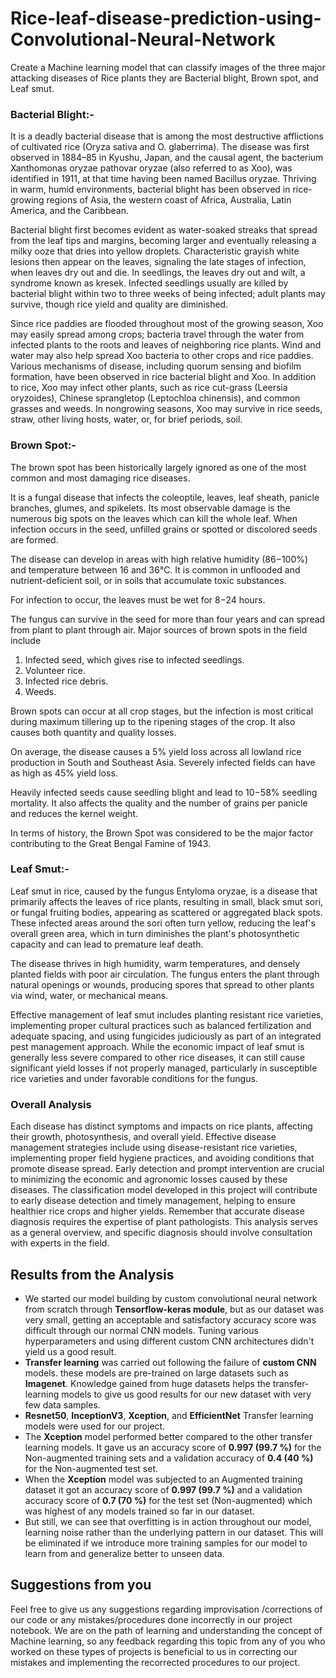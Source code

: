 # Rice-leaf-disease-prediction-using-Convolutional-Neural-Network
Create a Machine learning model that can classify images of the three major attacking diseases of Rice plants they are Bacterial blight, Brown spot, and Leaf smut.

### Bacterial Blight:- 
It is a deadly bacterial disease that is among the most destructive afflictions of cultivated rice (Oryza sativa and O. glaberrima). The disease was first observed in 1884–85 in Kyushu, Japan, and the causal agent, the bacterium Xanthomonas oryzae pathovar oryzae (also referred to as Xoo), was identified in 1911, at that time having been named Bacillus oryzae. Thriving in warm, humid environments, bacterial blight has been observed in rice-growing regions of Asia, the western coast of Africa, Australia, Latin America, and the Caribbean.

Bacterial blight first becomes evident as water-soaked streaks that spread from the leaf tips and margins, becoming larger and eventually releasing a milky ooze that dries into yellow droplets. Characteristic grayish white lesions then appear on the leaves, signaling the late stages of infection, when leaves dry out and die. In seedlings, the leaves dry out and wilt, a syndrome known as kresek. Infected seedlings usually are killed by bacterial blight within two to three weeks of being infected; adult plants may survive, though rice yield and quality are diminished.

Since rice paddies are flooded throughout most of the growing season, Xoo may easily spread among crops; bacteria travel through the water from infected plants to the roots and leaves of neighboring rice plants. Wind and water may also help spread Xoo bacteria to other crops and rice paddies. Various mechanisms of disease, including quorum sensing and biofilm formation, have been observed in rice bacterial blight and Xoo. In addition to rice, Xoo may infect other plants, such as rice cut-grass (Leersia oryzoides), Chinese sprangletop (Leptochloa chinensis), and common grasses and weeds. In nongrowing seasons, Xoo may survive in rice seeds, straw, other living hosts, water, or, for brief periods, soil.

### Brown Spot:- 
The brown spot has been historically largely ignored as one of the most common and most damaging rice diseases.

It is a fungal disease that infects the coleoptile, leaves, leaf sheath, panicle branches, glumes, and spikelets. Its most observable damage is the numerous big spots on the leaves which can kill the whole leaf. When infection occurs in the seed, unfilled grains or spotted or discolored seeds are formed.

The disease can develop in areas with high relative humidity (86−100%) and temperature between 16 and 36°C. It is common in unflooded and nutrient-deficient soil, or in soils that accumulate toxic substances.

For infection to occur, the leaves must be wet for 8−24 hours.

The fungus can survive in the seed for more than four years and can spread from plant to plant through air. Major sources of brown spots in the field include

1. Infected seed, which gives rise to infected seedlings.
2. Volunteer rice.
3. Infected rice debris.
4. Weeds.

Brown spots can occur at all crop stages, but the infection is most critical during maximum tillering up to the ripening stages of the crop. It also causes both quantity and quality losses.

On average, the disease causes a 5% yield loss across all lowland rice production in South and Southeast Asia. Severely infected fields can have as high as 45% yield loss.

Heavily infected seeds cause seedling blight and lead to 10−58% seedling mortality. It also affects the quality and the number of grains per panicle and reduces the kernel weight.

In terms of history, the Brown Spot was considered to be the major factor contributing to the Great Bengal Famine of 1943.

### Leaf Smut:- 
Leaf smut in rice, caused by the fungus Entyloma oryzae, is a disease that primarily affects the leaves of rice plants, resulting in small, black smut sori, or fungal fruiting bodies, appearing as scattered or aggregated black spots. These infected areas around the sori often turn yellow, reducing the leaf's overall green area, which in turn diminishes the plant's photosynthetic capacity and can lead to premature leaf death.

The disease thrives in high humidity, warm temperatures, and densely planted fields with poor air circulation. The fungus enters the plant through natural openings or wounds, producing spores that spread to other plants via wind, water, or mechanical means.

Effective management of leaf smut includes planting resistant rice varieties, implementing proper cultural practices such as balanced fertilization and adequate spacing, and using fungicides judiciously as part of an integrated pest management approach. While the economic impact of leaf smut is generally less severe compared to other rice diseases, it can still cause significant yield losses if not properly managed, particularly in susceptible rice varieties and under favorable conditions for the fungus.


### Overall Analysis
Each disease has distinct symptoms and impacts on rice plants, affecting their growth, photosynthesis, and overall yield. Effective disease management strategies include using disease-resistant rice varieties, implementing proper field hygiene practices, and avoiding conditions that promote disease spread. Early detection and prompt intervention are crucial to minimizing the economic and agronomic losses caused by these diseases. The classification model developed in this project will contribute to early disease detection and timely management, helping to ensure healthier rice crops and higher yields. Remember that accurate disease diagnosis requires the expertise of plant pathologists. This analysis serves as a general overview, and specific diagnosis should involve consultation with experts in the field.

## Results from the Analysis
- We started our model building by custom convolutional neural network from scratch through **Tensorflow-keras module**, but as our dataset was very small, getting an acceptable and satisfactory accuracy score was difficult through our normal CNN models. Tuning various hyperparameters and using different custom CNN architectures didn't yield us a good result.
- **Transfer learning** was carried out following the failure of **custom CNN** models. these models are pre-trained on large datasets such as **Imagenet**. Knowledge gained from huge datasets helps the transfer-learning models to give us good results for our new dataset with very few data samples.
- **Resnet50**, **InceptionV3**, **Xception**, and **EfficientNet** Transfer learning models were used for our project.
- The **Xception** model performed better compared to the other transfer learning models. It gave us an accuracy score of **0.997 (99.7 %)** for the Non-augmented training sets and a validation accuracy of **0.4 (40 %)** for the Non-augmented test set.
- When the **Xception** model was subjected to an Augmented training dataset it got an accuracy score of **0.997 (99.7 %)** and a validation accuracy score of **0.7 (70 %)** for the test set (Non-augmented) which was highest of any models trained so far in our dataset. 
- But still, we can see that overfitting is in action throughout our model, learning noise rather than the underlying pattern in our dataset. This will be eliminated if we introduce more training samples for our model to learn from and generalize better to unseen data.

## Suggestions from you
Feel free to give us any suggestions regarding improvisation /corrections of our code or any mistakes/procedures done incorrectly in our project notebook. We are on the path of learning and understanding the concept of Machine learning, so any feedback regarding this topic from any of you who worked on these types of projects is beneficial to us in correcting our mistakes and implementing the recorrected procedures to our project.

